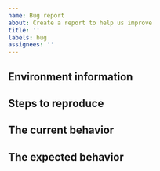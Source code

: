```yaml
---
name: Bug report
about: Create a report to help us improve
title: ''
labels: bug
assignees: ''
---
```


## Environment information

## Steps to reproduce

## The current behavior

## The expected behavior
